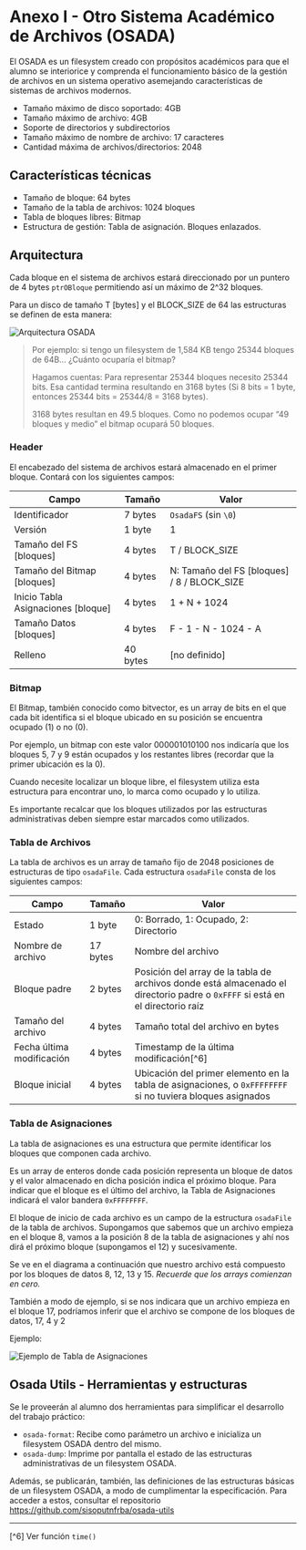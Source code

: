 # Anexo I - Otro Sistema Académico de Archivos (OSADA)

El OSADA es un filesystem creado con propósitos académicos para que el alumno se interiorice y comprenda el funcionamiento básico de la gestión de archivos en un sistema operativo asemejando características de sistemas de archivos modernos.

* Tamaño máximo de disco soportado: 4GB
* Tamaño máximo de archivo: 4GB
* Soporte de directorios y subdirectorios
* Tamaño máximo de nombre de archivo: 17 caracteres
* Cantidad máxima de archivos/directorios: 2048

## Características técnicas

* Tamaño de bloque: 64 bytes
* Tamaño de la tabla de archivos: 1024 bloques
* Tabla de bloques libres: Bitmap
* Estructura de gestión: Tabla de asignación. Bloques enlazados.

## Arquitectura

Cada bloque en el sistema de archivos estará direccionado por un puntero de 4 bytes `ptrOBloque` permitiendo así un máximo de 2^32 bloques.

Para un disco de tamaño T [bytes] y el BLOCK_SIZE de 64 las estructuras se definen de esta manera:

![Arquitectura OSADA](/assets/image05.png)

> Por ejemplo: si tengo un filesystem de 1,584 KB tengo 25344 bloques de 64B… ¿Cuánto ocuparía el bitmap?
>
> Hagamos cuentas: Para representar 25344 bloques necesito 25344 bits. Esa cantidad termina resultando en 3168 bytes (Si 8 bits = 1 byte, entonces 25344 bits = 25344/8 = 3168 bytes).
>
> 3168 bytes resultan en 49.5 bloques. Como no podemos ocupar “49 bloques y medio” el bitmap ocupará 50 bloques.

### Header

El encabezado del sistema de archivos estará almacenado en el primer bloque. Contará con los siguientes campos:

| Campo | Tamaño | Valor |
|-------|--------|-------|
| Identificador | 7 bytes | `OsadaFS` (sin `\0`) |
| Versión | 1 byte | 1 |
| Tamaño del FS [bloques] | 4 bytes | T / BLOCK_SIZE |
| Tamaño del Bitmap [bloques] | 4 bytes | N: Tamaño del FS [bloques] / 8 / BLOCK_SIZE |
| Inicio Tabla Asignaciones [bloque] | 4 bytes | 1 + N + 1024 |
| Tamaño Datos [bloques] | 4 bytes | F - 1 - N - 1024 - A |
| Relleno | 40 bytes | [no definido] |

### Bitmap

El Bitmap, también conocido como bitvector, es un array de bits en el que cada bit identifica si el bloque ubicado en su posición se encuentra ocupado (1) o no (0).

Por ejemplo, un bitmap con este valor 000001010100 nos indicaría que los bloques 5, 7 y 9 están ocupados y los restantes libres (recordar que la primer ubicación es la 0).

Cuando necesite localizar un bloque libre, el filesystem utiliza esta estructura para encontrar uno, lo marca como ocupado y lo utiliza.

Es importante recalcar que los bloques utilizados por las estructuras administrativas deben siempre estar marcados como utilizados.

### Tabla de Archivos

La tabla de archivos es un array de tamaño fijo de 2048 posiciones de estructuras de tipo `osadaFile`.
Cada estructura `osadaFile` consta de los siguientes campos:

| Campo | Tamaño | Valor |
|-------|--------|-------|
| Estado | 1 byte | 0: Borrado, 1: Ocupado, 2: Directorio |
| Nombre de archivo | 17 bytes | Nombre del archivo |
| Bloque padre | 2 bytes | Posición del array de la tabla de archivos donde está almacenado el directorio padre o `0xFFFF` si está en el directorio raíz |
| Tamaño del archivo | 4 bytes | Tamaño total del archivo en bytes |
| Fecha última modificación | 4 bytes | Timestamp de la última modificación[^6] |
| Bloque inicial | 4 bytes | Ubicación del primer elemento en la tabla de asignaciones, o `0xFFFFFFFF` si no tuviera bloques asignados |

### Tabla de Asignaciones

La tabla de asignaciones es una estructura que permite identificar los bloques que componen cada archivo.

Es un array de enteros donde cada posición representa un bloque de datos y el valor almacenado en dicha posición indica el próximo bloque. Para indicar que el bloque es el último del archivo, la Tabla de Asignaciones indicará el valor bandera `0xFFFFFFFF`.

El bloque de inicio de cada archivo es un campo de la estructura `osadaFile` de la tabla de archivos.
Supongamos que sabemos que un archivo empieza en el bloque 8, vamos a la posición 8 de la tabla de asignaciones y ahí nos dirá el próximo bloque (supongamos el 12) y sucesivamente.

Se ve en el diagrama a continuación que nuestro archivo está compuesto por los bloques de datos 8, 12, 13 y 15. _Recuerde que los arrays comienzan en cero._

También a modo de ejemplo, si se nos indicara que un archivo empieza en el bloque 17, podríamos inferir que el archivo se compone de los bloques de datos, 17, 4 y 2

Ejemplo:

![Ejemplo de Tabla de Asignaciones](assets/tabla-asignaciones.png)

## Osada Utils - Herramientas y estructuras

Se le proveerán al alumno dos herramientas para simplificar el desarrollo del trabajo práctico:
* `osada-format`: Recibe como parámetro un archivo e inicializa un filesystem OSADA dentro del mismo.
* `osada-dump`: Imprime por pantalla el estado de las estructuras administrativas de un filesystem OSADA.

Además, se publicarán, también, las definiciones de las estructuras básicas de un filesystem OSADA, a modo de cumplimentar la especificación.
Para acceder a estos, consultar el repositorio https://github.com/sisoputnfrba/osada-utils


---
[^6] Ver función `time()`
